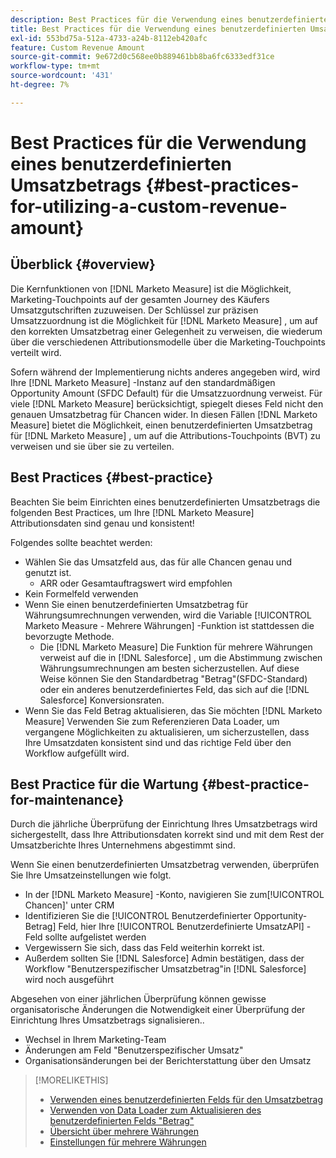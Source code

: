 ```yaml
---
description: Best Practices für die Verwendung eines benutzerdefinierten Umsatzbetrags - [!DNL Marketo Measure]
title: Best Practices für die Verwendung eines benutzerdefinierten Umsatzbetrags
exl-id: 553bd75a-512a-4733-a24b-8112eb420afc
feature: Custom Revenue Amount
source-git-commit: 9e672d0c568ee0b889461bb8ba6fc6333edf31ce
workflow-type: tm+mt
source-wordcount: '431'
ht-degree: 7%

---
```


# Best Practices für die Verwendung eines benutzerdefinierten Umsatzbetrags {#best-practices-for-utilizing-a-custom-revenue-amount}

## Überblick {#overview}

Die Kernfunktionen von [!DNL Marketo Measure] ist die Möglichkeit, Marketing-Touchpoints auf der gesamten Journey des Käufers Umsatzgutschriften zuzuweisen. Der Schlüssel zur präzisen Umsatzzuordnung ist die Möglichkeit für [!DNL Marketo Measure] , um auf den korrekten Umsatzbetrag einer Gelegenheit zu verweisen, die wiederum über die verschiedenen Attributionsmodelle über die Marketing-Touchpoints verteilt wird.

Sofern während der Implementierung nichts anderes angegeben wird, wird Ihre [!DNL Marketo Measure] -Instanz auf den standardmäßigen Opportunity Amount (SFDC Default) für die Umsatzzuordnung verweist. Für viele [!DNL Marketo Measure] berücksichtigt, spiegelt dieses Feld nicht den genauen Umsatzbetrag für Chancen wider. In diesen Fällen [!DNL Marketo Measure] bietet die Möglichkeit, einen benutzerdefinierten Umsatzbetrag für [!DNL Marketo Measure] , um auf die Attributions-Touchpoints (BVT) zu verweisen und sie über sie zu verteilen.

## Best Practices {#best-practice}

Beachten Sie beim Einrichten eines benutzerdefinierten Umsatzbetrags die folgenden Best Practices, um Ihre [!DNL Marketo Measure] Attributionsdaten sind genau und konsistent!

Folgendes sollte beachtet werden:

* Wählen Sie das Umsatzfeld aus, das für alle Chancen genau und genutzt ist.
   * ARR oder Gesamtauftragswert wird empfohlen
* Kein Formelfeld verwenden
* Wenn Sie einen benutzerdefinierten Umsatzbetrag für Währungsumrechnungen verwenden, wird die Variable [!UICONTROL Marketo Measure - Mehrere Währungen] -Funktion ist stattdessen die bevorzugte Methode.
   * Die [!DNL Marketo Measure] Die Funktion für mehrere Währungen verweist auf die in [!DNL Salesforce] , um die Abstimmung zwischen Währungsumrechnungen am besten sicherzustellen. Auf diese Weise können Sie den Standardbetrag &quot;Betrag&quot;(SFDC-Standard) oder ein anderes benutzerdefiniertes Feld, das sich auf die [!DNL Salesforce] Konversionsraten.
* Wenn Sie das Feld Betrag aktualisieren, das Sie möchten [!DNL Marketo Measure] Verwenden Sie zum Referenzieren Data Loader, um vergangene Möglichkeiten zu aktualisieren, um sicherzustellen, dass Ihre Umsatzdaten konsistent sind und das richtige Feld über den Workflow aufgefüllt wird.

## Best Practice für die Wartung {#best-practice-for-maintenance}

Durch die jährliche Überprüfung der Einrichtung Ihres Umsatzbetrags wird sichergestellt, dass Ihre Attributionsdaten korrekt sind und mit dem Rest der Umsatzberichte Ihres Unternehmens abgestimmt sind.

Wenn Sie einen benutzerdefinierten Umsatzbetrag verwenden, überprüfen Sie Ihre Umsatzeinstellungen wie folgt.

* In der [!DNL Marketo Measure] -Konto, navigieren Sie zum[!UICONTROL Chancen]&#39; unter CRM
* Identifizieren Sie die [!UICONTROL Benutzerdefinierter Opportunity-Betrag] Feld, hier Ihre [!UICONTROL Benutzerdefinierte UmsatzAPI] -Feld sollte aufgelistet werden
* Vergewissern Sie sich, dass das Feld weiterhin korrekt ist.
* Außerdem sollten Sie [!DNL Salesforce] Admin bestätigen, dass der Workflow &quot;Benutzerspezifischer Umsatzbetrag&quot;in [!DNL Salesforce] wird noch ausgeführt

Abgesehen von einer jährlichen Überprüfung können gewisse organisatorische Änderungen die Notwendigkeit einer Überprüfung der Einrichtung Ihres Umsatzbetrags signalisieren..

* Wechsel in Ihrem Marketing-Team
* Änderungen am Feld &quot;Benutzerspezifischer Umsatz&quot;
* Organisationsänderungen bei der Berichterstattung über den Umsatz

>[!MORELIKETHIS]
>
>* [Verwenden eines benutzerdefinierten Felds für den Umsatzbetrag](/help/advanced-marketo-measure-features/custom-revenue-amount/using-a-custom-revenue-amount-field.md)
>* [Verwenden von Data Loader zum Aktualisieren des benutzerdefinierten Felds &quot;Betrag&quot;](/help/advanced-marketo-measure-features/custom-revenue-amount/using-data-loader-to-update-marketo-measure-custom-amount-field.md)
>* [Übersicht über mehrere Währungen](/help/advanced-marketo-measure-features/multi-currency/overview.md)
>* [Einstellungen für mehrere Währungen](/help/advanced-marketo-measure-features/multi-currency/settings.md)
